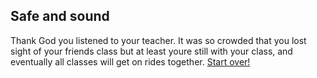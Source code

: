 Safe and sound
---
Thank God you listened to your teacher. It was so crowded that you lost sight of your friends class but at least youre still with your class, and eventually all classes will get on rides together.
[Start over!](../Amusement-park.md)
[](Screenshot1.png)